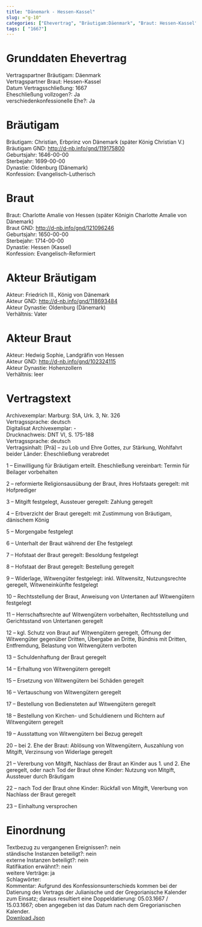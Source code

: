 ```yaml
---
title: "Dänemark - Hessen-Kassel"
slug: ="g-10"
categories: ["Ehevertrag", "Bräutigam:Däenmark", "Braut: Hessen-Kassel", "Eheschließung vollzogen?:Ja", "verschiedenkonfessionelle Ehe?:Ja", "Dynastie Bräutigam:Oldenburg (Dänemark)", "Akteur Bräutigam:Friedrich III., König von Dänemark", "Akteur Braut:Hedwig Sophie, Landgräfin von Hessen", "Textbezug?:nein", "Ständisch?:nein", "Ratifikation?:nein", "Sonstiges?:ja", "Bräutigam:Däenmark", "Braut: Hessen-Kassel"]
tags: [ "1667"]
---
```

<!--more-->

# Grunddaten Ehevertrag

Vertragspartner Bräutigam: Däenmark<br>
Vertragspartner Braut: Hessen-Kassel<br>
Datum Vertragsschließung: 1667<br>
Eheschließung vollzogen?: Ja<br>
verschiedenkonfessionelle Ehe?: Ja<br>
# Bräutigam

Bräutigam: Christian, Erbprinz von Dänemark (später König Christian V.)<br>
Bräutigam GND: http://d-nb.info/gnd/119175800<br>
Geburtsjahr: 1646-00-00<br>
Sterbejahr: 1699-00-00<br>
Dynastie: Oldenburg (Dänemark)<br>
Konfession: Evangelisch-Lutherisch<br>
# Braut

Braut: Charlotte Amalie von Hessen (später Königin Charlotte Amalie von Dänemark)<br>
Braut GND: http://d-nb.info/gnd/121096246<br>
Geburtsjahr: 1650-00-00<br>
Sterbejahr: 1714-00-00<br>
Dynastie: Hessen (Kassel)<br>
Konfession: Evangelisch-Reformiert<br>
# Akteur Bräutigam

Akteur: Friedrich III., König von Dänemark<br>
Akteur GND: http://d-nb.info/gnd/118693484<br>
Akteur Dynastie: Oldenburg (Dänemark)<br>
Verhältnis: Vater<br>
# Akteur Braut

Akteur: Hedwig Sophie, Landgräfin von Hessen<br>
Akteur GND: http://d-nb.info/gnd/102324115<br>
Akteur Dynastie: Hohenzollern<br>
Verhältnis: leer<br>
# Vertragstext

Archivexemplar: Marburg: StA, Urk. 3, Nr. 326<br>
Vertragssprache: deutsch<br>
Digitalisat Archivexemplar: -<br>
Drucknachweis: DNT VI, S. 175-188<br>
Vertragssprache: deutsch<br>
Vertragsinhalt: [Prä] – zu Lob und Ehre Gottes, zur Stärkung, Wohlfahrt beider Länder: Eheschließung verabredet

1 – Einwilligung für Bräutigam erteilt. Eheschließung vereinbart: Termin für Beilager vorbehalten

2 – reformierte Religionsausübung der Braut, ihres Hofstaats geregelt: mit Hofprediger

3 – Mitgift festgelegt, Aussteuer geregelt: Zahlung geregelt

4 – Erbverzicht der Braut geregelt: mit Zustimmung von Bräutigam, dänischem König

5 – Morgengabe festgelegt

6 – Unterhalt der Braut während der Ehe festgelegt

7 – Hofstaat der Braut geregelt: Besoldung festgelegt

8 – Hofstaat der Braut geregelt: Bestellung geregelt

9 – Widerlage, Witwengüter festgelegt: inkl. Witwensitz, Nutzungsrechte geregelt, Witweneinkünfte festgelegt

10 – Rechtsstellung der Braut, Anweisung von Untertanen auf Witwengütern festgelegt

11 – Herrschaftsrechte auf Witwengütern vorbehalten, Rechtsstellung und Gerichtsstand von Untertanen geregelt

12 – kgl. Schutz von Braut auf Witwengütern geregelt, Öffnung der Witwengüter gegenüber Dritten, Übergabe an Dritte, Bündnis mit Dritten, Entfremdung, Belastung von Witwengütern verboten

13 – Schuldenhaftung der Braut geregelt

14 – Erhaltung von Witwengütern geregelt

15 – Ersetzung von Witwengütern bei Schäden geregelt

16 – Vertauschung von Witwengütern geregelt

17 – Bestellung von Bediensteten auf Witwengütern geregelt

18 – Bestellung von Kirchen- und Schuldienern und Richtern auf Witwengütern geregelt

19 – Ausstattung von Witwengütern bei Bezug geregelt

20 – bei 2. Ehe der Braut: Ablösung von Witwengütern, Auszahlung von Mitgift, Verzinsung von Widerlage geregelt

21 – Vererbung von Mitgift, Nachlass der Braut an Kinder aus 1. und 2. Ehe geregelt, oder nach Tod der Braut ohne Kinder: Nutzung von Mitgift, Aussteuer durch Bräutigam

22 – nach Tod der Braut ohne Kinder: Rückfall von Mitgift, Vererbung von Nachlass der Braut geregelt

23 – Einhaltung versprochen
<br>
# Einordnung

Textbezug zu vergangenen Ereignissen?: nein<br>
ständische Instanzen beteiligt?: nein<br>
externe Instanzen beteiligt?: nein<br>
Ratifikation erwähnt?: nein<br>
weitere Verträge: ja<br>
Schlagwörter: <br>
Kommentar: Aufgrund des Konfessionsunterschieds kommen bei der Datierung des Vertrags der Julianische und der Gregorianische Kalender zum Einsatz; daraus resultiert eine Doppeldatierung: 05.03.1667 / 15.03.1667; oben angegeben ist das Datum nach dem Gregorianischen Kalender. <br>
[Download Json](/vertraege/vertrag-10.json)